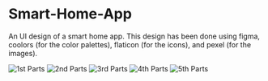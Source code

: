 # Smart-Home-App
An UI design of a smart home app.
This design has been done using figma, coolors (for the color palettes), flaticon (for the icons), and pexel (for the images).

![1st Parts](https://github.com/user-attachments/assets/d6f47991-cf91-4005-b102-cbc6720f9770)
![2nd Parts](https://github.com/user-attachments/assets/b05bef4c-17cc-4f28-a83b-fa20ded66fb3)
![3rd Parts](https://github.com/user-attachments/assets/e5093275-bc46-4a34-b9a6-6e3bc6ea2da8)
![4th Parts](https://github.com/user-attachments/assets/a488904e-419d-4286-a5f7-7a970d52c76c)
![5th Parts](https://github.com/user-attachments/assets/62c7dad3-3d3c-4564-a7f5-478281176ec3)
